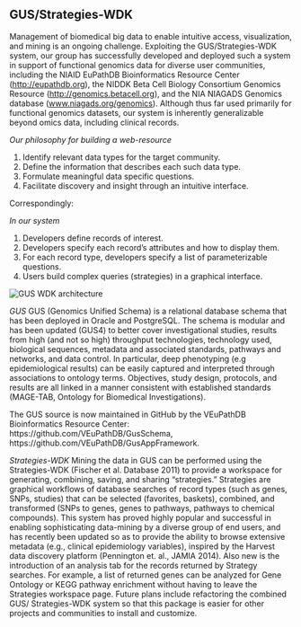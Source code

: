 ## GUS/Strategies-WDK
Management of biomedical big data to enable intuitive access, visualization, and mining is an ongoing challenge. Exploiting the GUS/Strategies-WDK system, our group has successfully developed and deployed such a system in support of functional genomics data for diverse user communities, including the NIAID EuPathDB Bioinformatics Resource Center (http://eupathdb.org), the NIDDK Beta Cell Biology Consortium Genomics Resource (http://genomics.betacell.org), and the NIA NIAGADS Genomics database (www.niagads.org/genomics). Although thus far used primarily for functional genomics datasets, our system is inherently generalizable beyond omics data, including clinical records.

<em>Our philosophy for building a web-resource</em>
<ol>
<li>Identify relevant data types for the target community.</li>
<li>Define the information that describes each such data type.</li>
<li>Formulate meaningful data specific questions.</li>
<li>Facilitate discovery and insight through an intuitive interface.</li>
</ol>

Correspondingly: 

<em>In our system</em>
<ol>
<li>Developers define records of interest.</li>
<li>Developers specify each record’s attributes and how to display them.</li>
<li>For each record type, developers specify a list of parameterizable questions.</li>
<li>Users build complex queries (strategies) in a graphical interface.</li>
</ol>

![GUS WDK architecture](https://www.cbil.upenn.edu/sites/default/files/current_architecture-cs-em_0.jpg)

<em>GUS</em>
GUS (Genomics Unified Schema) is a relational database schema that has been deployed in Oracle and PostgreSQL. The schema is modular and has been updated (GUS4) to better cover investigational studies, results from high (and not so high) throughput technologies, technology used, biological sequences, metadata and associated standards, pathways and networks, and data control. In particular, deep phenotyping (e.g epidemiological results) can be easily captured and interpreted through associations to ontology terms. Objectives, study design, protocols, and results are all linked in a manner consistent with established standards (MAGE-TAB, Ontology for Biomedical Investigations).
<p>
The GUS source is now maintained in GitHub by the VEuPathDB Bioinformatics Resource Center: https://github.com/VEuPathDB/GusSchema, https://github.com/VEuPathDB/GusAppFramework.
<p>
<em>Strategies-WDK</em>
Mining the data in GUS can be performed using the Strategies-WDK (Fischer et al. Database 2011) to provide a workspace for generating, combining, saving, and sharing “strategies.” Strategies are graphical workflows of database searches of record types (such as genes, SNPs, studies) that can be selected (favorites, baskets), combined, and transformed (SNPs to genes, genes to pathways, pathways to chemical compounds). This system has proved highly popular and successful in enabling sophisticating data-mining by a diverse group of end users, and has recently been updated so as to provide the ability to browse extensive metadata (e.g., clinical epidemiology variables), inspired by the Harvest data discovery platform (Pennington et. al., JAMIA 2014). Also new is the introduction of an analysis tab for the records returned by Strategy searches. For example, a list of returned genes can be analyzed for Gene Ontology or KEGG pathway enrichment without having to leave the Strategies workspace page. Future plans include refactoring the combined GUS/ Strategies-WDK system so that this package is easier for other projects and communities to install and customize.
